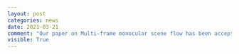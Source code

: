 ```yaml
---
layout: post
categories: news
date: 2021-03-21
comment: "Our paper on Multi-frame monocular scene flow has been accepted at CVPR 2021."
visible: True
---
```

